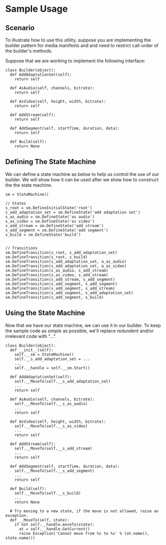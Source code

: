 # Sample Usage

## Scenario

To illustrate how to use this utility, suppose you are implementing the builder
pattern for media manifests and and need to restrict call-order of the builder's
methods.

Suppose that we are working to implement the following interface:

```
class Builder(object):
  def AddAdaptationSet(self):
    return self

  def AsAudio(self, channels, bitrate):
    return self

  def AsVideo(self, height, width, bitrate):
    return self

  def AddStream(self):
    return self

  def AddSegment(self, startTime, duration, data):
    return self

  def Build(self):
    return None
```

## Defining The State Machine

We can define a state machine as below to help us control the use of our
builder. We will show how it can be used after we show how to construct the
the state machine.

```
sm = StateMachine()

// States
s_root = sm.DefineInitialState('root')
s_add_adaptation_set = sm.DefineState('add adaptation set')
s_as_audio = sm.DefineState('as audio')
s_as_video = sm.DefineState('as video')
s_add_stream = sm.DefineState('add stream')
s_add_segment = sm.DefineState('add segment')
s_build = sm.DefineState('build')


// Transitions
sm.DefineTransition(s_root, s_add_adaptation_set)
sm.DefineTransition(s_root, s_build)
sm.DefineTransition(s_add_adaptation_set, a_as_audio)
sm.DefineTransition(s_add_adaptation_set, a_as_video)
sm.DefineTransition(s_as_audio, s_add_stream)
sm.DefineTransition(s_as_video, s_add_stream)
sm.DefineTransition(s_add_stream, s_add_segment)
sm.DefineTransition(s_add_segment, s_add_segment)
sm.DefineTransition(s_add_segment, s_add_stream)
sm.DefineTransition(s_add_segment, s_add_adaptation_set)
sm.DefineTransition(s_add_segment, s_build)
```

## Using the State Machine

Now that we have our state machine, we can use it in our builder. To keep the
sample code as simple as possible, we'll replace redundent and/or irrelevant
code with "...".

```
class Builder(object):
  def __init__(self):
    self.__sm = StateMachine()
    self.__s_add_adaptation_set = ...
    ...
    self.__handle = self.__sm.Start()

  def AddAdaptationSet(self):
    self.__MoveTo(self.__s_add_adaptation_set)
    ...
    return self

  def AsAudio(self, channels, bitrate):
    self.__MoveTo(self.__s_as_audio)
    ...
    return self

  def AsVideo(self, height, width, bitrate):
    self.__MoveTo(self.__s_as_video)
    ...
    return self

  def AddStream(self):
    self.__MoveTo(self.__s_add_stream)
    ...
    return self

  def AddSegment(self, startTime, duration, data):
    self.__MoveTo(self.__s_add_segment)
    ...
    return self

  def Build(self):
    self.__MoveTo(self.__s_build)
    ...
    return None

  # Try moving to a new state, if the move is not allowed, raise an exception.
  def __MoveTo(self, state):
    if not self.__handle.moveTo(state):
      at = self.__handle.GetCurrent()
      raise Exception('Cannot move from %s to %s' % (at.name(), state.name())
```
